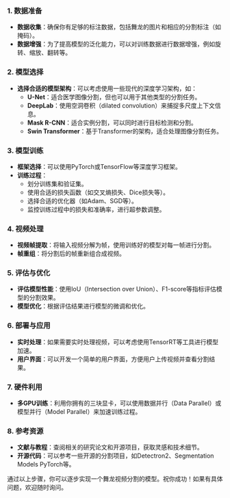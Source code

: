 ### 1. 数据准备
- **数据收集**：确保你有足够的标注数据，包括舞龙的图片和相应的分割标注（如掩码）。
- **数据增强**：为了提高模型的泛化能力，可以对训练数据进行数据增强，例如旋转、缩放、翻转等。

### 2. 模型选择
- **选择合适的模型架构**：可以考虑使用一些现代的深度学习架构，如：
  - **U-Net**：适合医学图像分割，但也可以用于其他类型的分割任务。
  - **DeepLab**：使用空洞卷积（dilated convolution）来捕捉多尺度上下文信息。
  - **Mask R-CNN**：适合实例分割，可以同时进行目标检测和分割。
  - **Swin Transformer**：基于Transformer的架构，适合处理图像分割任务。

### 3. 模型训练
- **框架选择**：可以使用PyTorch或TensorFlow等深度学习框架。
- **训练过程**：
  - 划分训练集和验证集。
  - 使用合适的损失函数（如交叉熵损失、Dice损失等）。
  - 选择合适的优化器（如Adam、SGD等）。
  - 监控训练过程中的损失和准确率，进行超参数调整。

### 4. 视频处理
- **视频帧提取**：将输入视频分解为帧，使用训练好的模型对每一帧进行分割。
- **帧重组**：将分割后的帧重新组合成视频。

### 5. 评估与优化
- **评估模型性能**：使用IoU（Intersection over Union）、F1-score等指标评估模型的分割效果。
- **模型优化**：根据评估结果进行模型的微调和优化。

### 6. 部署与应用
- **实时处理**：如果需要实时处理视频，可以考虑使用TensorRT等工具进行模型加速。
- **用户界面**：可以开发一个简单的用户界面，方便用户上传视频并查看分割结果。

### 7. 硬件利用
- **多GPU训练**：利用你拥有的三块显卡，可以使用数据并行（Data Parallel）或模型并行（Model Parallel）来加速训练过程。

### 8. 参考资源
- **文献与教程**：查阅相关的研究论文和开源项目，获取灵感和技术细节。
- **开源代码**：可以参考一些开源的分割项目，如Detectron2、Segmentation Models PyTorch等。

通过以上步骤，你可以逐步实现一个舞龙视频分割的模型。祝你成功！如果有具体问题，欢迎随时询问。